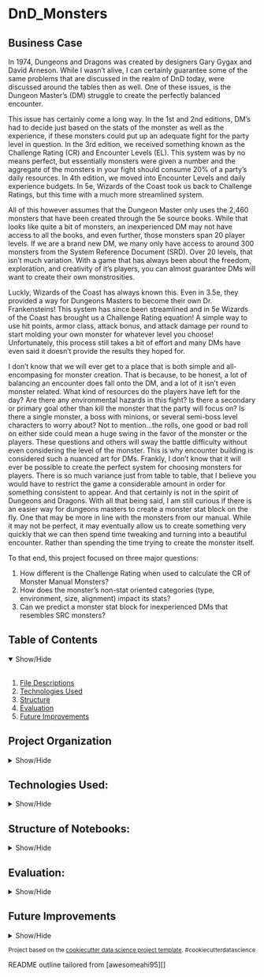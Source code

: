 DnD_Monsters
==============================

## Business Case
In 1974, Dungeons and Dragons was created by designers Gary Gygax and David Arneson. While I wasn’t alive, I can certainly guarantee some of the same problems that are discussed in the realm of DnD today, were discussed around the tables then as well. One of these issues, is the Dungeon Master’s (DM) struggle to create the perfectly balanced encounter. 

This issue has certainly come a long way. In the 1st and 2nd editions, DM’s had to decide just based on the stats of the monster as well as the experience, if these monsters could put up an adequate fight for the party level in question. In the 3rd edition, we received something known as the Challenge Rating (CR) and Encounter Levels (EL). This system was by no means perfect, but essentially monsters were given a number and the aggregate of the monsters in your fight should consume 20% of a party’s daily resources. In 4th edition, we moved into Encounter Levels and daily experience budgets. In 5e, Wizards of the Coast took us back to Challenge Ratings, but this time with a much more streamlined system.

All of this however assumes that the Dungeon Master only uses the 2,460 monsters that have been created through the 5e source books. While that looks like quite a bit of monsters, an inexperienced DM may not have access to all the books, and even further, those monsters span 20 player levels. If we are a brand new DM, we many only have access to around 300 monsters from the System Reference Document (SRD). Over 20 levels, that isn’t much variation. With a game that has always been about the freedom, exploration, and creativity of it’s players, you can almost guarantee DMs will want to create their own monstrosities. 

Luckly, Wizards of the Coast has always known this. Even in 3.5e, they provided a way for Dungeons Masters to become their own Dr. Frankensteins! This system has since been streamlined and in 5e Wizards of the Coast has brought us a Challenge Rating equation! A simple way to use hit points, armor class, attack bonus, and attack damage per round to start molding your own monster for whatever level you choose! Unfortunately, this process still takes a bit of effort and many DMs have even said it doesn’t provide the results they hoped for. 

I don’t know that we will ever get to a place that is both simple and all-encompasing for monster creation. That is because, to be honest, a lot of balancing an encounter does fall onto the DM, and a lot of it isn’t even monster related. What kind of resources do the players have left for the day? Are there any environmental hazards in this fight? Is there a secondary or primary goal other than kill the monster that the party will focus on? Is there a single monster, a boss with minions, or several semi-boss level characters to worry about? Not to mention…the rolls, one good or bad roll on either side could mean a huge swing in the favor of the monster or the players. These questions and others will sway the battle difficulty without even considering the level of the monster. This is why encounter building is considered such a nuanced art for DMs.
Frankly, I don’t know that it will ever be possible to create the perfect system for choosing monsters for players. There is so much variance just from table to table, that I believe you would have to restrict the game a considerable amount in order for something consistent to appear. And that certainly is not in the spirit of Dungeons and Dragons.
With all that being said, I am still curious if there is an easier way for dungeons masters to create a monster stat block on the fly. One that may be more in line with the monsters from our manual. While it may not be perfect, it may eventually allow us to create something very quickly that we can then spend time tweaking and turning into a beautiful encounter. Rather than spending the time trying to create the monster itself.

To that end, this project focused on three major questions:
1. How different is the Challenge Rating when used to calculate the CR of Monster Manual Monsters?
2. How does the monster’s non-stat oriented categories (type, environment, size, alignment) impact its stats?
3. Can we predict a monster stat block for inexperienced DMs that resembles SRC monsters?

## Table of Contents
<details open>
  <summary>Show/Hide</summary>
  <br>
  
1. [ File Descriptions ](#File_Description)
2. [ Technologies Used ](#Technologies_Used)    
3. [ Structure ](#Structure)
4. [ Evaluation ](#Evaluation)
5. [ Future Improvements ](#Future_Improvements)
</details>


## Project Organization

<details>
<a name="File_Description"></a>
<summary>Show/Hide</summary>
 <br>
 ------------

    ├── LICENSE
    ├── .gitignore
    ├── README.md          <- The top-level README for developers using this project.
    ├──
    ├── data
    │   ├── external       <- Data from third party sources.
    │   ├── interim        <- Intermediate data that has been transformed.
    │   ├── processed      <- The final, canonical data sets for modeling.
    │   └── raw            <- The original, immutable data dump.
    │
    ├── deployment         <- Folder that contains all deployment needs
    │   ├── venv           <- Virtual Environment for just app deployment
    │   ├── app.py         <- Dashboard used to show off the model
    │   ├── monster_generator.h5         <- built final model
    │   ├── requirements.txt             <- library requirements for app to run
    │   ├── Dockerfile     <- containerize the app
    │   └── lc.json        <- Used in AWS lightsail
    │
    ├── env                <- Virtual Environment for the project
    │
    ├── models             <- Trained and serialized models, model predictions, or model summaries
    │
    ├── notebooks          <- Jupyter notebooks. Naming convention is a number (for ordering),
    │                         the creator's initials, and a short `-` delimited description, e.g.
    │                         `1.0-jqp-initial-data-exploration`.
    │
    ├── references         <- Data dictionaries, manuals, and all other explanatory materials.
    │
    ├── reports            <- Generated analysis as HTML, PDF, LaTeX, etc.
    │   └── figures        <- Generated graphics and figures to be used in reporting
    │
    ├── requirements.txt   <- The requirements file for reproducing the analysis environment, e.g.
    │                         generated with `pip freeze > requirements.txt`
    │
    ├── setup.py           <- makes project pip installable (pip install -e .) so src can be imported
    └── src                <- Source code for use in this project.
        ├── __init__.py    <- Makes src a Python module
        │
        ├── data           <- Scripts to download or generate data
        |   ├── selenium_scrape.py
        │   └── make_dataset.py
        │
        ├── features       <- Scripts to turn raw data into features for modeling
        │   └── build_features.py
        │
        ├── models         <- Scripts to train models and then use trained models to make              
        │   |                 predictions
        │   └── test_model.py    
        │
        └── visualization  <- Scripts to create exploratory and results oriented visualizations

--------
  </details>   

## Technologies Used:
<details>
<a name="Technologies_Used"></a>
<summary>Show/Hide</summary>
<br>
------------
    ├──AWS Lightsail
    ├──Docker
    ├──Python
        ├──Numpy
        ├──Pandas
        ├──OS
        ├──Requests
        ├──Selenium
        ├──BeautifulSoup
        ├──RegEx
        ├──Matplotlib
        ├──Seaborn
        ├──Wordcloud
        ├──Scikit-learn
        └──Tensorflow Keras
 
 ------------
 </details>

## Structure of Notebooks:
<details>
<a name="Structure"></a>
<summary>Show/Hide</summary>
<br>

 </details>

## Evaluation:
<a name="Evaluation"></a>
<details>
<summary>Show/Hide</summary>
<br>

</details>
  
## Future Improvements
 <a name="Future_Improvements"></a>
 <details>
<summary>Show/Hide</summary>
<br>
While I was able to create a deployed app for our model, it’s far from complete. Moving forward there will need to be a lot more testing, refining, and features built out to make this a stable and usable app for Dungeon Masters. The first step will be, using this app, discussing with other Dungeon Masters how useful this tool is to them and what kind of improvements they would like to see. <br>
From there, I can already see the following will need to be addressed:<br>
1. Fine tunning model further. I would like the stats to reflect the monster type shape more consistently
2. Finding a way to incorporate spells and spell damage into the inputs and/or outputs
3. Allow for more variety in inputs (spellcaster, player character magic items, flying traits)
4. Increase the number of traits available in output
5. Upgrade the UI of the model 

</details>

<p><small>Project based on the <a target="_blank" href="https://drivendata.github.io/cookiecutter-data-science/">cookiecutter data science project template</a>. #cookiecutterdatascience</small></p>
<p>README outline tailored from [awesomeahi95][]<p>
